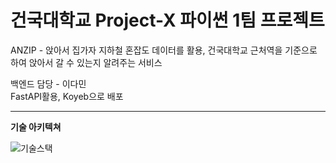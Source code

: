 # 건국대학교 Project-X 파이썬 1팀 프로젝트
ANZIP - 앉아서 집가자
지하철 혼잡도 데이터를 활용, 건국대학교 근처역을 기준으로 하여 앉아서 갈 수 있는지 알려주는 서비스

백엔드 담당 - 이다민  
FastAPI활용, Koyeb으로 배포

----

**기술 아키텍쳐**  

![기술스택](https://github.com/devDavidLee/ANZIP_API/assets/42320180/75774f6d-8a2e-474a-8af1-c88111a6688a)
